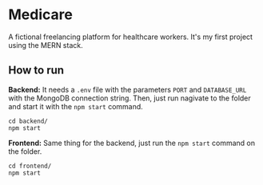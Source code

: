 Medicare
======

A fictional freelancing platform for healthcare workers. It's my first project using the MERN stack.


## How to run

**Backend:**
It needs a `.env` file with the parameters `PORT` and `DATABASE_URL` with the MongoDB connection string. Then, just run nagivate to the folder and start it with the `npm start` command.

    cd backend/
    npm start


**Frontend:** Same thing for the backend, just run the `npm start` command on the folder.

    cd frontend/
    npm start
